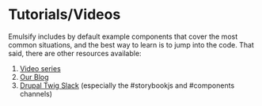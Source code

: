 # Tutorials/Videos

Emulsify includes by default example components that cover the most common situations, and the best way to learn is to jump into the code. That said, there are other resources available:

1. [Video series](https://www.youtube.com/playlist?list=PLO9S6JjNqWsGMQLDfE8Ekt0ryrGa3g4km)
2. [Our Blog](https://www.fourkitchens.com/blog/tag/emulsify/)
3. [Drupal Twig Slack](https://drupaltwig-slack.herokuapp.com/) \(especially the \#storybookjs and \#components channels\)



